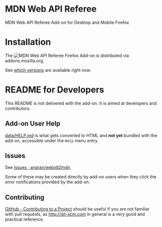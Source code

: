# MDN Web API Referee

MDN Web API Referee Add-on for Desktop and Mobile Firefox 

# Installation

The ![][icon] Firefox Add-on is distributed via addons.mozilla.org.

[icon]: data/posts-48.png "MDN Web API Referee"

See [which versions](https://addons.mozilla.org/en-US/firefox/addon/mdn-web-api-referee/versions/) are available right now.

# README for Developers

This README is not delivered with the add-on. It is aimed at
developers and contributors.

## Add-on User Help

[data/HELP.md](data/HELP.md) is what gets converted to HTML and **not yet** bundled with the add-on, accessible under the `Help` menu entry.

## Issues

See [Issues ·
anaran/webidl2mdn](https://github.com/anaran/webidl2mdn/issues).

Some of these may be created directly by add-on users when they click
the error notifications provided by the add-on.

## Contributing

[GitHub - Contributing to a Project](http://git-scm.com/book/en/v2/GitHub-Contributing-to-a-Project) should be useful if you are not familiar with pull requests, as http://git-scm.com in general is a very good and practical reference.

